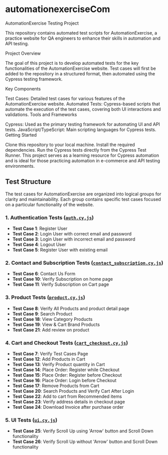 # automationexerciseCom
AutomationExercise Testing Project

This repository contains automated test scripts for AutomationExercise, a practice website for QA engineers to enhance their skills in automation and API testing.

Project Overview

The goal of this project is to develop automated tests for the key functionalities of the AutomationExercise website. Test cases will first be added to the repository in a structured format, then automated using the Cypress testing framework.

Key Components

Test Cases: Detailed test cases for various features of the AutomationExercise website.
Automated Tests: Cypress-based scripts that automate the execution of the test cases, covering both UI interactions and validations.
Tools and Frameworks

Cypress: Used as the primary testing framework for automating UI and API tests.
JavaScript/TypeScript: Main scripting languages for Cypress tests.
Getting Started

Clone this repository to your local machine.
Install the required dependencies.
Run the Cypress tests directly from the Cypress Test Runner.
This project serves as a learning resource for Cypress automation and is ideal for those practicing automation in e-commerce and API testing environments.

## Test Structure

The test cases for AutomationExercise are organized into logical groups for clarity and maintainability. Each group contains specific test cases focused on a particular functionality of the website.

### 1. Authentication Tests ([`auth.cy.js`](./cypress/e2e/automationExercise/auth.cy.js))

- **Test Case 1**: Register User
- **Test Case 2**: Login User with correct email and password
- **Test Case 3**: Login User with incorrect email and password
- **Test Case 4**: Logout User
- **Test Case 5**: Register User with existing email

### 2. Contact and Subscription Tests ([`contact_subscription.cy.js`](./cypress/e2e/automationExercise/contact_subscription.cy.js))

- **Test Case 6**: Contact Us Form
- **Test Case 10**: Verify Subscription on home page
- **Test Case 11**: Verify Subscription on Cart page

### 3. Product Tests ([`product.cy.js`](./cypress/e2e/automationExercise/product.cy.js))


- **Test Case 8**: Verify All Products and product detail page
- **Test Case 9**: Search Product
- **Test Case 18**: View Category Products
- **Test Case 19**: View & Cart Brand Products
- **Test Case 21**: Add review on product

### 4. Cart and Checkout Tests ([`cart_checkout.cy.js`](./cypress/e2e/automationExercise/cart_checkout.cy.js))


- **Test Case 7**: Verify Test Cases Page
- **Test Case 12**: Add Products in Cart
- **Test Case 13**: Verify Product quantity in Cart
- **Test Case 14**: Place Order: Register while Checkout
- **Test Case 15**: Place Order: Register before Checkout
- **Test Case 16**: Place Order: Login before Checkout
- **Test Case 17**: Remove Products from Cart
- **Test Case 20**: Search Products and Verify Cart After Login
- **Test Case 22**: Add to cart from Recommended items
- **Test Case 23**: Verify address details in checkout page
- **Test Case 24**: Download Invoice after purchase order

### 5. UI Tests ([`ui.cy.js`](./cypress/e2e/automationExercise/ui.cy.js))


- **Test Case 25**: Verify Scroll Up using 'Arrow' button and Scroll Down functionality
- **Test Case 26**: Verify Scroll Up without 'Arrow' button and Scroll Down functionality
